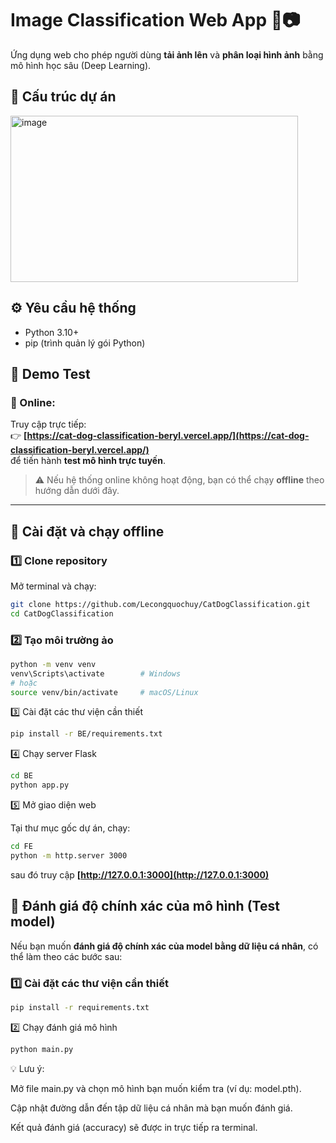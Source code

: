 # Image Classification Web App 🧠📷

Ứng dụng web cho phép người dùng **tải ảnh lên** và **phân loại hình ảnh** bằng mô hình học sâu (Deep Learning).

## 🚀 Cấu trúc dự án

<img width="460" height="266" alt="image" src="https://github.com/user-attachments/assets/598d39bf-2d19-4659-9055-f79fdbeef083" />

## ⚙️ Yêu cầu hệ thống

- Python 3.10+
- pip (trình quản lý gói Python)

## 🚀 Demo Test

### 🔹 Online:
Truy cập trực tiếp:  
👉 **[https://cat-dog-classification-beryl.vercel.app/](https://cat-dog-classification-beryl.vercel.app/)**  
để tiến hành **test mô hình trực tuyến**.

> ⚠️ Nếu hệ thống online không hoạt động, bạn có thể chạy **offline** theo hướng dẫn dưới đây.

---

## 🧩 Cài đặt và chạy offline

### 1️⃣ Clone repository
Mở terminal và chạy:
```bash
git clone https://github.com/Lecongquochuy/CatDogClassification.git
cd CatDogClassification
```

### 2️⃣ Tạo môi trường ảo
```bash
python -m venv venv
venv\Scripts\activate        # Windows
# hoặc
source venv/bin/activate     # macOS/Linux
```


3️⃣ Cài đặt các thư viện cần thiết
```bash
pip install -r BE/requirements.txt
```

4️⃣ Chạy server Flask
```bash
cd BE
python app.py
```

5️⃣ Mở giao diện web

Tại thư mục gốc dự án, chạy:

```bash
cd FE
python -m http.server 3000
```

sau đó truy cập **[http://127.0.0.1:3000](http://127.0.0.1:3000)**


## 🧪 Đánh giá độ chính xác của mô hình (Test model)

Nếu bạn muốn **đánh giá độ chính xác của model bằng dữ liệu cá nhân**, có thể làm theo các bước sau:

### 1️⃣ Cài đặt các thư viện cần thiết

```bash
pip install -r requirements.txt
```

2️⃣ Chạy đánh giá mô hình
```bash
python main.py
```

💡 Lưu ý:

Mở file main.py và chọn mô hình bạn muốn kiểm tra (ví dụ: model.pth).

Cập nhật đường dẫn đến tập dữ liệu cá nhân mà bạn muốn đánh giá.

Kết quả đánh giá (accuracy) sẽ được in trực tiếp ra terminal.


